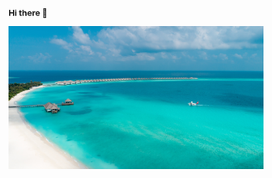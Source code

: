 ### Hi there 👋

<img src="https://raw.githubusercontent.com/Taku-Yamashita/Taku-Yamashita/master/images/sea.jpg"/>
<!--
**Taku-Yamashita/Taku-Yamashita** is a ✨ _special_ ✨ repository because its `README.md` (this file) appears on your GitHub profile.

Here are some ideas to get you started:

- 🔭 I’m currently working on ...
- 🌱 I’m currently learning ...
- 👯 I’m looking to collaborate on ...
- 🤔 I’m looking for help with ...
- 💬 Ask me about ...
- 📫 How to reach me: ...
- 😄 Pronouns: ...
- ⚡ Fun fact: ...
-->
